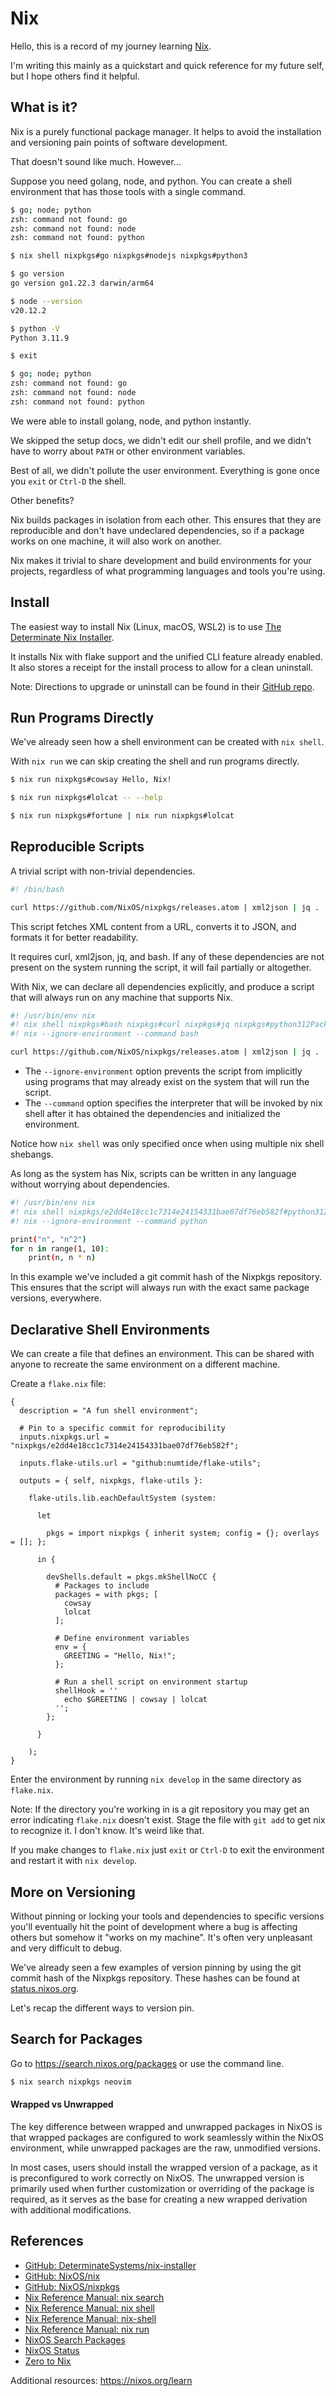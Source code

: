 # Nix

Hello, this is a record of my journey learning [Nix](https://nixos.org).

I'm writing this mainly as a quickstart and quick reference for my future self, but I hope others find it helpful.

## What is it?

Nix is a purely functional package manager. It helps to avoid the installation and versioning pain points of software development.

That doesn't sound like much. However...

Suppose you need golang, node, and python. You can create a shell environment that has those tools with a single command.

```bash
$ go; node; python
zsh: command not found: go
zsh: command not found: node
zsh: command not found: python

$ nix shell nixpkgs#go nixpkgs#nodejs nixpkgs#python3

$ go version
go version go1.22.3 darwin/arm64

$ node --version
v20.12.2

$ python -V
Python 3.11.9

$ exit

$ go; node; python
zsh: command not found: go
zsh: command not found: node
zsh: command not found: python
```

We were able to install golang, node, and python instantly.

We skipped the setup docs, we didn't edit our shell profile, and we didn't have to worry about `PATH` or other environment variables.

Best of all, we didn't pollute the user environment. Everything is gone once you `exit` or `Ctrl-D` the shell.

Other benefits?

Nix builds packages in isolation from each other. This ensures that they are reproducible and don't have undeclared dependencies, so if a package works on one machine, it will also work on another.

Nix makes it trivial to share development and build environments for your projects, regardless of what programming languages and tools you're using.

## Install

The easiest way to install Nix (Linux, macOS, WSL2) is to use [The Determinate Nix Installer](https://zero-to-nix.com/concepts/nix-installer).

It installs Nix with flake support and the unified CLI feature already enabled. It also stores a receipt for the install process to allow for a clean uninstall.

Note: Directions to upgrade or uninstall can be found in their [GitHub repo](https://github.com/DeterminateSystems/nix-installer).

## Run Programs Directly

We've already seen how a shell environment can be created with `nix shell`.

With `nix run` we can skip creating the shell and run programs directly.

```bash
$ nix run nixpkgs#cowsay Hello, Nix!

$ nix run nixpkgs#lolcat -- --help

$ nix run nixpkgs#fortune | nix run nixpkgs#lolcat
```

## Reproducible Scripts

A trivial script with non-trivial dependencies.

```bash
#! /bin/bash

curl https://github.com/NixOS/nixpkgs/releases.atom | xml2json | jq .
```

This script fetches XML content from a URL, converts it to JSON, and formats it for better readability.

It requires curl, xml2json, jq, and bash. If any of these dependencies are not present on the system running the script, it will fail partially or altogether.

With Nix, we can declare all dependencies explicitly, and produce a script that will always run on any machine that supports Nix.

```bash
#! /usr/bin/env nix
#! nix shell nixpkgs#bash nixpkgs#curl nixpkgs#jq nixpkgs#python312Packages.xmljson
#! nix --ignore-environment --command bash

curl https://github.com/NixOS/nixpkgs/releases.atom | xml2json | jq .
```

- The `--ignore-environment` option prevents the script from implicitly using programs that may already exist on the system that will run the script.
- The `--command` option specifies the interpreter that will be invoked by nix shell after it has obtained the dependencies and initialized the environment.

Notice how `nix shell` was only specified once when using multiple nix shell shebangs.

As long as the system has Nix, scripts can be written in any language without worrying about dependencies.

```bash
#! /usr/bin/env nix
#! nix shell nixpkgs/e2dd4e18cc1c7314e24154331bae07df76eb582f#python312
#! nix --ignore-environment --command python

print("n", "n^2")
for n in range(1, 10):
    print(n, n * n)
```

In this example we've included a git commit hash of the Nixpkgs repository. This ensures that the script will always run with the exact same package versions, everywhere.

## Declarative Shell Environments

We can create a file that defines an environment. This can be shared with anyone to recreate the same environment on a different machine.

Create a `flake.nix` file:

```
{
  description = "A fun shell environment";

  # Pin to a specific commit for reproducibility
  inputs.nixpkgs.url = "nixpkgs/e2dd4e18cc1c7314e24154331bae07df76eb582f";

  inputs.flake-utils.url = "github:numtide/flake-utils";

  outputs = { self, nixpkgs, flake-utils }:

    flake-utils.lib.eachDefaultSystem (system:

      let

        pkgs = import nixpkgs { inherit system; config = {}; overlays = []; };

      in {

        devShells.default = pkgs.mkShellNoCC {
          # Packages to include
          packages = with pkgs; [
            cowsay
            lolcat
          ];

          # Define environment variables
          env = {
            GREETING = "Hello, Nix!";
          };

          # Run a shell script on environment startup
          shellHook = ''
            echo $GREETING | cowsay | lolcat
          '';
        };

      }

    );
}
```

Enter the environment by running `nix develop` in the same directory as `flake.nix`.

Note: If the directory you're working in is a git repository you may get an error indicating `flake.nix` doesn't exist. Stage the file with `git add` to get nix to recognize it. I don't know. It's weird like that.

If you make changes to `flake.nix` just `exit` or `Ctrl-D` to exit the environment and restart it with `nix develop`.

## More on Versioning

Without pinning or locking your tools and dependencies to specific versions you'll eventually hit the point of development where a bug is affecting others but somehow it "works on my machine". It's often very unpleasant and very difficult to debug.

We've already seen a few examples of version pinning by using the git commit hash of the Nixpkgs repository. These hashes can be found at [status.nixos.org](https://status.nixos.org).

Let's recap the different ways to version pin.

## Search for Packages

Go to <https://search.nixos.org/packages> or use the command line.

```bash
$ nix search nixpkgs neovim
```

#### Wrapped vs Unwrapped

The key difference between wrapped and unwrapped packages in NixOS is that wrapped packages are configured to work seamlessly within the NixOS environment, while unwrapped packages are the raw, unmodified versions.

In most cases, users should install the wrapped version of a package, as it is preconfigured to work correctly on NixOS. The unwrapped version is primarily used when further customization or overriding of the package is required, as it serves as the base for creating a new wrapped derivation with additional modifications.

## References

- [GitHub: DeterminateSystems/nix-installer](https://github.com/DeterminateSystems/nix-installer)
- [GitHub: NixOS/nix](https://github.com/NixOS/nix)
- [GitHub: NixOS/nixpkgs](https://github.com/NixOS/nixpkgs)
- [Nix Reference Manual: nix search](https://nix.dev/manual/nix/latest/command-ref/new-cli/nix3-search)
- [Nix Reference Manual: nix shell](https://nix.dev/manual/nix/latest/command-ref/new-cli/nix3-shell)
- [Nix Reference Manual: nix-shell](https://nix.dev/manual/nix/latest/command-ref/nix-shell)
- [Nix Reference Manual: nix run](https://nix.dev/manual/nix/latest/command-ref/new-cli/nix3-run)
- [NixOS Search Packages](https://search.nixos.org/packages)
- [NixOS Status](https://status.nixos.org)
- [Zero to Nix](https://zero-to-nix.com)

Additional resources: <https://nixos.org/learn>
